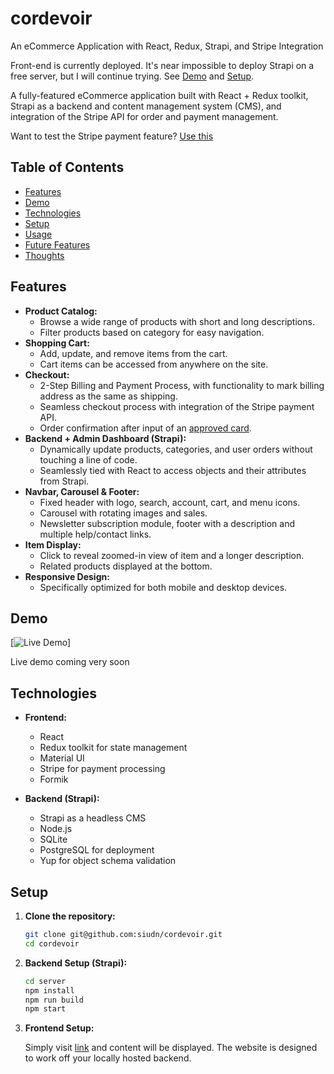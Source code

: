 # cordevoir

An eCommerce Application with React, Redux, Strapi, and Stripe Integration

Front-end is currently deployed. It's near impossible to deploy Strapi on a free server, but I will continue trying. See [Demo](#demo) and [Setup](#setup).

A fully-featured eCommerce application built with React + Redux toolkit, Strapi as a backend and content management system (CMS), and integration of the Stripe API for order and payment management.

Want to test the Stripe payment feature? [Use this](https://stripe.com/docs/testing#cards)

## Table of Contents

- [Features](#features)
- [Demo](#demo)
- [Technologies](#technologies)
- [Setup](#setup)
- [Usage](#usage)
- [Future Features](#future)
- [Thoughts](#thoughts)

## Features

- **Product Catalog:**
  - Browse a wide range of products with short and long descriptions.
  - Filter products based on category for easy navigation.
- **Shopping Cart:**
  - Add, update, and remove items from the cart.
  - Cart items can be accessed from anywhere on the site.
- **Checkout:**
  - 2-Step Billing and Payment Process, with functionality to mark billing address as the same as shipping.
  - Seamless checkout process with integration of the Stripe payment API.
  - Order confirmation after input of an [approved card](https://stripe.com/docs/testing#cards).
- **Backend + Admin Dashboard (Strapi):**
  - Dynamically update products, categories, and user orders without touching a line of code.
  - Seamlessly tied with React to access objects and their attributes from Strapi.
- **Navbar, Carousel & Footer:**
  - Fixed header with logo, search, account, cart, and menu icons.
  - Carousel with rotating images and sales.
  - Newsletter subscription module, footer with a description and multiple help/contact links.
- **Item Display:**
  - Click to reveal zoomed-in view of item and a longer description.
  - Related products displayed at the bottom.
- **Responsive Design:**
  - Specifically optimized for both mobile and desktop devices.

## Demo

[![Live Demo](demo-link)]

Live demo coming very soon

## Technologies

- **Frontend:**

  - React
  - Redux toolkit for state management
  - Material UI
  - Stripe for payment processing
  - Formik

- **Backend (Strapi):**

  - Strapi as a headless CMS
  - Node.js
  - SQLite
  - PostgreSQL for deployment
  - Yup for object schema validation

## Setup

1. **Clone the repository:**

   ```bash
   git clone git@github.com:siudn/cordevoir.git
   cd cordevoir
   ```

2. **Backend Setup (Strapi):**

   ```bash
   cd server
   npm install
   npm run build
   npm start
   ```

3. **Frontend Setup:**

   Simply visit [link](https://cordevoir.vercel.app/) and content will be displayed. The website is designed to work off your locally hosted backend.
